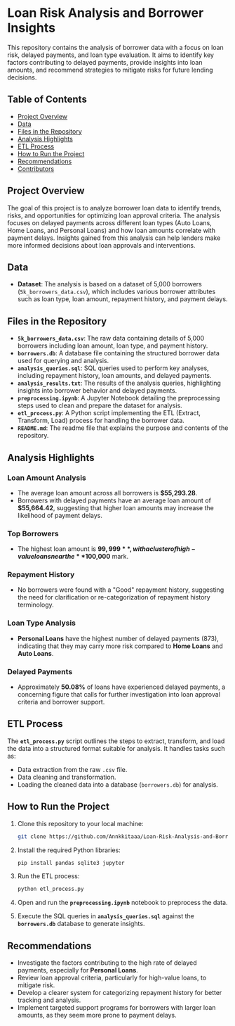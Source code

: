 
# Loan Risk Analysis and Borrower Insights

This repository contains the analysis of borrower data with a focus on loan risk, delayed payments, and loan type evaluation. It aims to identify key factors contributing to delayed payments, provide insights into loan amounts, and recommend strategies to mitigate risks for future lending decisions.

## Table of Contents

- [Project Overview](#project-overview)
- [Data](#data)
- [Files in the Repository](#files-in-the-repository)
- [Analysis Highlights](#analysis-highlights)
- [ETL Process](#etl-process)
- [How to Run the Project](#how-to-run-the-project)
- [Recommendations](#recommendations)
- [Contributors](#contributors)

## Project Overview

The goal of this project is to analyze borrower loan data to identify trends, risks, and opportunities for optimizing loan approval criteria. The analysis focuses on delayed payments across different loan types (Auto Loans, Home Loans, and Personal Loans) and how loan amounts correlate with payment delays. Insights gained from this analysis can help lenders make more informed decisions about loan approvals and interventions.

## Data

- **Dataset**: The analysis is based on a dataset of 5,000 borrowers (`5k_borrowers_data.csv`), which includes various borrower attributes such as loan type, loan amount, repayment history, and payment delays.
  
## Files in the Repository

- **`5k_borrowers_data.csv`**: The raw data containing details of 5,000 borrowers including loan amount, loan type, and payment history.
- **`borrowers.db`**: A database file containing the structured borrower data used for querying and analysis.
- **`analysis_queries.sql`**: SQL queries used to perform key analyses, including repayment history, loan amounts, and delayed payments.
- **`analysis_results.txt`**: The results of the analysis queries, highlighting insights into borrower behavior and delayed payments.
- **`preprocessing.ipynb`**: A Jupyter Notebook detailing the preprocessing steps used to clean and prepare the dataset for analysis.
- **`etl_process.py`**: A Python script implementing the ETL (Extract, Transform, Load) process for handling the borrower data.
- **`README.md`**: The readme file that explains the purpose and contents of the repository.

## Analysis Highlights

### Loan Amount Analysis
- The average loan amount across all borrowers is **$55,293.28**.
- Borrowers with delayed payments have an average loan amount of **$55,664.42**, suggesting that higher loan amounts may increase the likelihood of payment delays.

### Top Borrowers
- The highest loan amount is **$99,999**, with a cluster of high-value loans near the **$100,000** mark.
  
### Repayment History
- No borrowers were found with a "Good" repayment history, suggesting the need for clarification or re-categorization of repayment history terminology.

### Loan Type Analysis
- **Personal Loans** have the highest number of delayed payments (873), indicating that they may carry more risk compared to **Home Loans** and **Auto Loans**.

### Delayed Payments
- Approximately **50.08%** of loans have experienced delayed payments, a concerning figure that calls for further investigation into loan approval criteria and borrower support.

## ETL Process

The **`etl_process.py`** script outlines the steps to extract, transform, and load the data into a structured format suitable for analysis. It handles tasks such as:
- Data extraction from the raw `.csv` file.
- Data cleaning and transformation.
- Loading the cleaned data into a database (`borrowers.db`) for analysis.

## How to Run the Project

1. Clone this repository to your local machine:
   ```bash
   git clone https://github.com/Annkkitaaa/Loan-Risk-Analysis-and-Borrower-Insights
   ```

2. Install the required Python libraries:
   ```bash
   pip install pandas sqlite3 jupyter
   ```

3. Run the ETL process:
   ```bash
   python etl_process.py
   ```

4. Open and run the **`preprocessing.ipynb`** notebook to preprocess the data.

5. Execute the SQL queries in **`analysis_queries.sql`** against the **`borrowers.db`** database to generate insights.

## Recommendations

- Investigate the factors contributing to the high rate of delayed payments, especially for **Personal Loans**.
- Review loan approval criteria, particularly for high-value loans, to mitigate risk.
- Develop a clearer system for categorizing repayment history for better tracking and analysis.
- Implement targeted support programs for borrowers with larger loan amounts, as they seem more prone to payment delays.
